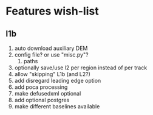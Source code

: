 # Features wish-list

## l1b

1. auto download auxiliary DEM
2. config file? or use "misc.py"?
   1. paths
3. optionally save/use l2 per region instead of per track
4. allow "skipping" L1b (and L2?)
5. add disregard leading edge option
6. add poca processing
7. make defusedxml optional
8. add optional postgres
9. make different baselines available
